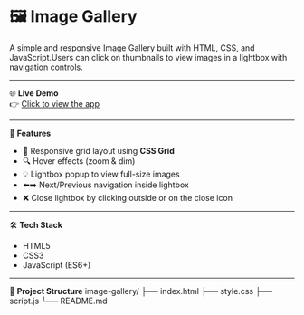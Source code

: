 # 🖼️ Image Gallery  
A simple and responsive Image Gallery built with HTML, CSS, and JavaScript.Users can click on thumbnails to view images in a lightbox with navigation controls.  

---

🌐 **Live Demo**  
👉 [Click to view the app](https://VarshithaLakshmi17.github.io/Image-Gallery/)  

---

🚀 **Features**
- 📐 Responsive grid layout using **CSS Grid**  
- 🔍 Hover effects (zoom & dim)  
- 💡 Lightbox popup to view full-size images  
- ⬅️➡️ Next/Previous navigation inside lightbox  
- ❌ Close lightbox by clicking outside or on the close icon  

---

🛠 **Tech Stack**
- HTML5  
- CSS3
- JavaScript (ES6+)  

---

📁 **Project Structure**
image-gallery/
├── index.html
├── style.css
├── script.js 
└── README.md 